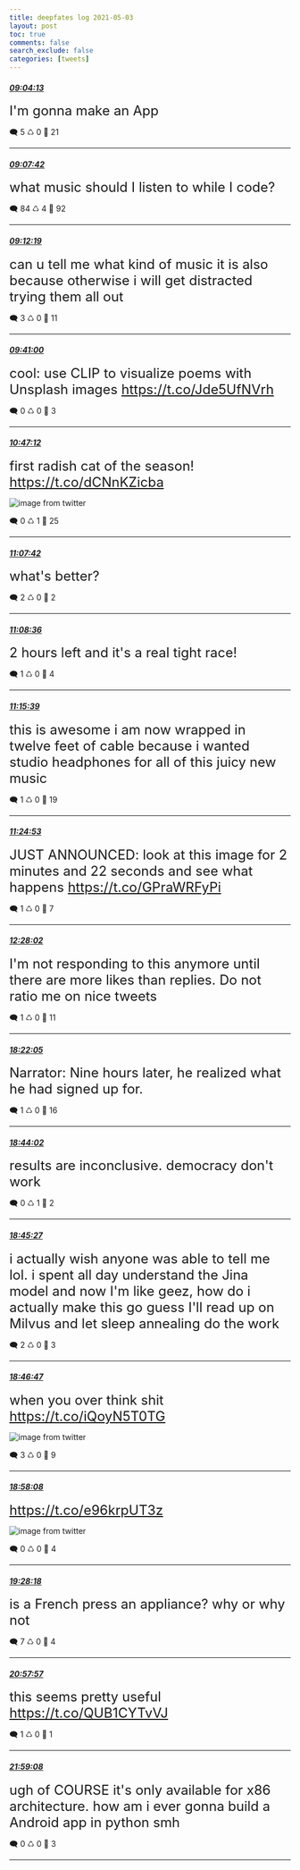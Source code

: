 ```yaml
---
title: deepfates log 2021-05-03
layout: post
toc: true
comments: false
search_exclude: false
categories: [tweets]
---
```



#### <a href = "https://twitter.com/deepfates/status/1389234345357975559">*09:04:13*</a>

<font size="5">I'm gonna make an App</font>



🗨️ 5 ♺ 0 🤍  21   

---
    
#### <a href = "https://twitter.com/deepfates/status/1389235222147784709">*09:07:42*</a>

<font size="5">what music should I listen to while I code?</font>



🗨️ 84 ♺ 4 🤍  92   

---
    
#### <a href = "https://twitter.com/deepfates/status/1389236383944900611">*09:12:19*</a>

<font size="5">can u tell me what kind of music it is also because otherwise i will get distracted trying them all out</font>



🗨️ 3 ♺ 0 🤍  11   

---
    
#### <a href = "https://twitter.com/deepfates/status/1389243601117396993">*09:41:00*</a>

<font size="5">cool:  use CLIP to visualize poems with Unsplash images   https://t.co/Jde5UfNVrh</font>



🗨️ 0 ♺ 0 🤍  3   

---
    
#### <a href = "https://twitter.com/deepfates/status/1389260264621547527">*10:47:12*</a>

<font size="5">first radish cat of the season!  https://t.co/dCNnKZicba</font>

![image from twitter](/images/from_twitter/E0ek132VkAcvlfS.jpg)


🗨️ 0 ♺ 1 🤍  25   

---
    
#### <a href = "https://twitter.com/deepfates/status/1389265421392515075">*11:07:42*</a>

<font size="5">what's better?</font>



🗨️ 2 ♺ 0 🤍  2   

---
    
#### <a href = "https://twitter.com/deepfates/status/1389265647201177601">*11:08:36*</a>

<font size="5">2 hours left and it's a real tight race!</font>



🗨️ 1 ♺ 0 🤍  4   

---
    
#### <a href = "https://twitter.com/deepfates/status/1389267424151810048">*11:15:39*</a>

<font size="5">this is awesome i am now wrapped in twelve feet of cable because i wanted studio headphones for all of this juicy new music</font>



🗨️ 1 ♺ 0 🤍  19   

---
    
#### <a href = "https://twitter.com/deepfates/status/1389269746152054785">*11:24:53*</a>

<font size="5">JUST ANNOUNCED: look at this image for 2 minutes and 22 seconds and see what happens   https://t.co/GPraWRFyPi</font>



🗨️ 1 ♺ 0 🤍  7   

---
    
#### <a href = "https://twitter.com/deepfates/status/1389285638189453312">*12:28:02*</a>

<font size="5">I'm not responding to this anymore until there are more likes than replies. Do not ratio me on nice tweets</font>



🗨️ 1 ♺ 0 🤍  11   

---
    
#### <a href = "https://twitter.com/deepfates/status/1389374737374224384">*18:22:05*</a>

<font size="5">Narrator: Nine hours later, he realized what he had signed up for.</font>



🗨️ 1 ♺ 0 🤍  16   

---
    
#### <a href = "https://twitter.com/deepfates/status/1389380260047724545">*18:44:02*</a>

<font size="5">results are inconclusive. democracy don't work</font>



🗨️ 0 ♺ 1 🤍  2   

---
    
#### <a href = "https://twitter.com/deepfates/status/1389380618128019462">*18:45:27*</a>

<font size="5">i actually wish anyone was able to tell me lol. i spent all day understand the Jina model and now I'm like geez, how do i actually make this go  guess I'll read up on Milvus and let sleep annealing do the work</font>



🗨️ 2 ♺ 0 🤍  3   

---
    
#### <a href = "https://twitter.com/deepfates/status/1389380954922176515">*18:46:47*</a>

<font size="5">when you over think shit  https://t.co/iQoyN5T0TG</font>

![image from twitter](/images/from_twitter/E0gSnXUWUAYe6VQ.jpg)


🗨️ 3 ♺ 0 🤍  9   

---
    
#### <a href = "https://twitter.com/deepfates/status/1389383810572115968">*18:58:08*</a>

<font size="5"> https://t.co/e96krpUT3z</font>

![image from twitter](/images/from_twitter/E0gVNn5XEAMwx2w.jpg)


🗨️ 0 ♺ 0 🤍  4   

---
    
#### <a href = "https://twitter.com/deepfates/status/1389391400404279305">*19:28:18*</a>

<font size="5">is a French press an appliance? why or why not</font>



🗨️ 7 ♺ 0 🤍  4   

---
    
#### <a href = "https://twitter.com/deepfates/status/1389413964656820226">*20:57:57*</a>

<font size="5">this seems pretty useful  https://t.co/QUB1CYTvVJ</font>



🗨️ 1 ♺ 0 🤍  1   

---
    
#### <a href = "https://twitter.com/deepfates/status/1389429358448693249">*21:59:08*</a>

<font size="5">ugh of COURSE it's only available for x86 architecture. how am i ever gonna build a Android app in python smh</font>



🗨️ 0 ♺ 0 🤍  3   

---
    
            

